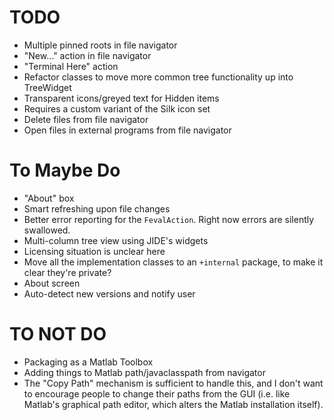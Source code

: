 TODO
=============

* Multiple pinned roots in file navigator
* "New..." action in file navigator
* "Terminal Here" action
* Refactor classes to move more common tree functionality up into TreeWidget
* Transparent icons/greyed text for Hidden items
 * Requires a custom variant of the Silk icon set
* Delete files from file navigator
* Open files in external programs from file navigator

# To Maybe Do

* "About" box
* Smart refreshing upon file changes
* Better error reporting for the `FevalAction`. Right now errors are silently swallowed.
* Multi-column tree view using JIDE's widgets
 * Licensing situation is unclear here
* Move all the implementation classes to an `+internal` package, to make it clear they're private?
* About screen
* Auto-detect new versions and notify user

# TO NOT DO

* Packaging as a Matlab Toolbox
* Adding things to Matlab path/javaclasspath from navigator
 * The "Copy Path" mechanism is sufficient to handle this, and I don't want to encourage people to change their paths from the GUI (i.e. like Matlab's graphical path editor, which alters the Matlab installation itself).
